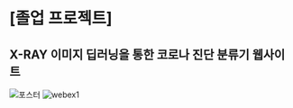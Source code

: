 # [졸업 프로젝트]
## X-RAY 이미지 딥러닝을 통한 코로나 진단 분류기 웹사이트

![포스터](https://user-images.githubusercontent.com/35549958/131244339-54bc2327-d9d6-4989-b2d9-3c6583e59a5c.png)
![webex1](https://user-images.githubusercontent.com/35549958/131244468-67aacd4c-1702-4a33-8316-9392735b1817.PNG)
